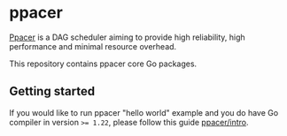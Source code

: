 # ppacer

[Ppacer](https://ppacer.org) is a DAG scheduler aiming to provide high
reliability, high performance and minimal resource overhead.

This repository contains ppacer core Go packages.


## Getting started

If you would like to run ppacer "hello world" example and you do have Go
compiler in version `>= 1.22`, please follow this guide
[ppacer/intro](https://ppacer.org/start/intro).


